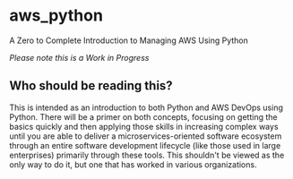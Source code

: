 # aws_python
A Zero to Complete Introduction to Managing AWS Using Python

*Please note this is a Work in Progress*

## Who should be reading this?

This is intended as an introduction to both Python and AWS DevOps using Python. There will be a primer on both concepts, focusing on getting the basics quickly and then applying those skills in increasing complex ways until you are able to deliver a microservices-oriented software ecosystem through an entire software development lifecycle (like those used in large enterprises) primarily through these tools.
This shouldn't be viewed as the only way to do it, but one that has worked in various organizations.
